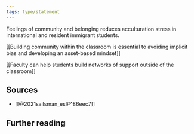 ```yaml
---
tags: type/statement
---
```

Feelings of community and belonging reduces acculturation stress in international and resident immigrant students.

[[Building community within the classroom is essential to avoiding implicit bias and developing an asset-based mindset]]

[[Faculty can help students build networks of support outside of the classroom]]


## Sources
- [[@2021sailsman_esl#^86eec7]]

## Further reading